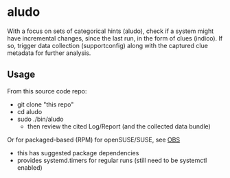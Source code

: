 # aludo

With a focus on sets of categorical hints (aludo), check if a system might have incremental changes, since the last run, in the form of clues (indico). If so, trigger data collection (supportconfig) along with the captured clue metadata for further analysis.

## Usage

From this source code repo:
- git clone "this repo"
- cd aludo
- sudo ./bin/aludo
  - then review the cited Log/Report (and the collected data bundle)

Or for packaged-based (RPM) for openSUSE/SUSE, see [OBS](https://build.opensuse.org/package/show/home:bwgartner/aludo)
- this has suggested package dependencies
- provides systemd.timers for regular runs (still need to be systemctl enabled)

